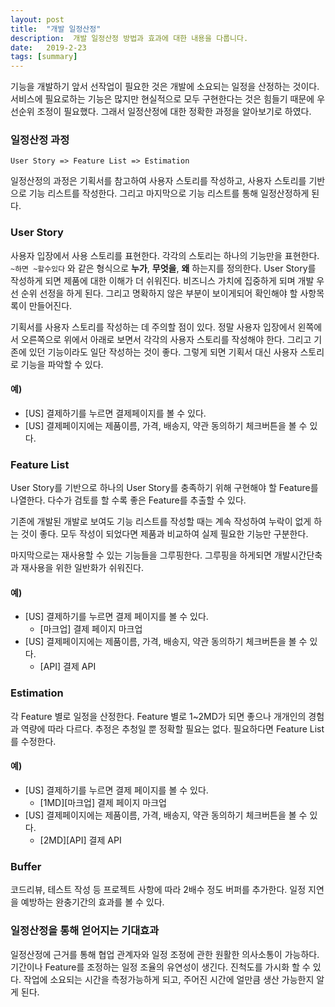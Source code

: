 ```yaml
---
layout: post
title:  "개발 일정산정"
description:  개발 일정산정 방법과 효과에 대한 내용을 다룹니다.
date:   2019-2-23
tags: [summary]
---
```

기능을 개발하기 앞서 선작업이 필요한 것은 개발에 소요되는 일정을 산정하는 것이다. 서비스에 필요로하는 기능은 많지만 현실적으로 모두 구현한다는 것은 힘들기 때문에 우선순위 조정이 필요했다. 그래서 일정산정에 대한 정확한 과정을 알아보기로 하였다.

### 일정산정 과정
```
User Story => Feature List => Estimation
```
일정산정의 과정은 기획서를 참고하여 사용자 스토리를 작성하고, 사용자 스토리를 기반으로 기능 리스트를 작성한다. 그리고 마지막으로 기능 리스트를 통해 일정산정하게 된다.

### User Story
사용자 입장에서 사용 스토리를 표현한다. 각각의 스토리는 하나의 기능만을 표현한다. `~하면 ~할수있다` 와 같은 형식으로 **누가**, **무엇을**, **왜** 하는지를 정의한다. User Story를 작성하게 되면 제품에 대한 이해가 더 쉬워진다. 비즈니스 가치에 집중하게 되며 개발 우선 순위 선정을 하게 된다.
그리고 명확하지 않은 부분이 보이게되어 확인해야 할 사항목록이 만들어진다.

기획서를 사용자 스토리를 작성하는 데 주의할 점이 있다.
정말 사용자 입장에서 왼쪽에서 오른쪽으로 위에서 아래로
보면서 각각의 사용자 스토리를 작성해야 한다.
그리고 기존에 있던 기능이라도 일단 작성하는 것이 좋다.
그렇게 되면 기획서 대신 사용자 스토리로 기능을 파악할 수 있다.

#### 예)
- [US] 결제하기를 누르면 결제페이지를 볼 수 있다.
- [US] 결제페이지에는 제품이름, 가격, 배송지, 약관 동의하기 체크버튼을 볼 수 있다.

### Feature List
User Story를 기반으로 하나의 User Story를 충족하기 위해 구현해야 할 Feature를 나열한다. 다수가 검토를 할 수록 좋은 Feature를 추출할 수 있다.

기존에 개발된 개발로 보여도 기능 리스트를 작성할 때는
계속 작성하여 누락이 없게 하는 것이 좋다.
모두 작성이 되었다면 제품과 비교하여 실제 필요한 기능만 구분한다.

마지막으로는 재사용할 수 있는 기능들을 그루핑한다. 그루핑을 하게되면 개발시간단축과 재사용을 위한 일반화가 쉬워진다.

#### 예)
- [US] 결제하기를 누르면 결제 페이지를 볼 수 있다.
  - [마크업] 결제 페이지 마크업
- [US] 결제페이지에는 제품이름, 가격, 배송지, 약관 동의하기 체크버튼을 볼 수 있다.
  - [API] 결제 API

### Estimation
각 Feature 별로 일정을 산정한다. Feature 별로 1~2MD가 되면 좋으나 개개인의 경험과 역량에 따라 다르다.
추정은 추청일 뿐 정확할 필요는 없다. 필요하다면 Feature List를 수정한다.

#### 예)
- [US] 결제하기를 누르면 결제 페이지를 볼 수 있다.
  - [1MD][마크업] 결제 페이지 마크업
- [US] 결제페이지에는 제품이름, 가격, 배송지, 약관 동의하기 체크버튼을 볼 수 있다.
  - [2MD][API] 결제 API

### Buffer
코드리뷰, 테스트 작성 등 프로젝트 사항에 따라 2배수 정도 버퍼를 추가한다. 일정 지연을 예방하는 완충기간의 효과를 볼 수 있다.

### 일정산정을 통해 얻어지는 기대효과
일정산정에 근거를 통해 협업 관계자와 일정 조정에 관한 원활한 의사소통이 가능하다.
기간이나 Feature를 조정하는 일정 조율의 유연성이 생긴다.
진척도를 가시화 할 수 있다. 작업에 소요되는 시간을 측정가능하게 되고, 주어진 시간에 얼만큼 생산 가능한지 알게 된다.
